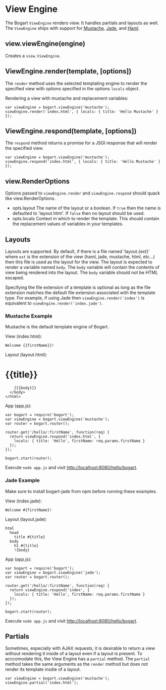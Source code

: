 # View Engine

The Bogart `ViewEngine` renders view.  It handles partials and layouts as well.
The `ViewEngine` ships with support for [Mustache](http://mustache.github.com/), 
[Jade](http://jade-lang.com/), and [Haml](http://haml-lang.com/).

## view.viewEngine(engine)

Creates a `view.ViewEngine`.

## ViewEngine.render(template, [options])

The `render` method uses the selected templating engine to render the specified view
with options specified in the options `locals` object.

Rendering a view with mustache and replacement variables:

    var viewEngine = bogart.viewEngine('mustache');
    viewEngine.render('index.html', { locals: { title: 'Hello Mustache' } });

## ViewEngine.respond(template, [options])

The `respond` method returns a promise for a JSGI response that will render the 
specified view.

    var viewEngine = bogart.viewEngine('mustache');
    viewEngine.respond('index.html', { locals: { title: 'Hello Mustache' } });

## view.RenderOptions

Options passed to `viewEngine.render` and `viewEngine.respond` should quack like view.RenderOptions.

* opts.layout  The name of the layout or a boolean. If `true` then the name is defaulted to 'layout.html'. If `false` then no layout should be used.
* opts.locals  Context in which to render the template. This should contain the replacement values of variables in your templates.

## Layouts

Layouts are supported.  By default, if there is a file named 'layout.{ext}' where
`ext` is the extension of the view (haml, jade, mustache, html, etc...) then this file
is used as the layout for the view.  The layout is expected to render a variable named
`body`.  The `body` variable will contain the contents of view being rendered into the
layout.  The `body` variable should not be HTML escaped.

Specifying the file extension of a template is optional as long as the file extension
matches the default file extension associated with the template type.  For example, if
using Jade then `viewEngine.render('index')` is equivalent to `viewEngine.render('index.jade')`.

### Mustache Example

Mustache is the default template engine of Bogart.

View (index.html):

    Welcome {{firstName}}!

Layout (layout.html):
    <html>
      <head>
        <title>{{title}}</title>
      </head>
      <body>
        <h1>{{title}}</h1>

        {{{body}}}
      </body>
    </html>

App (app.js):

    var bogart = require('bogart');
    var viewEngine = bogart.viewEngine('mustache');
    var router = bogart.router();

    router.get('/hello/:firstName', function(req) {
      return viewEngine.respond('index.html', {
        locals: { title: 'Hello', firstName: req.params.firstName }
      });
    });

    bogart.start(router);

Execute `node app.js` and visit [http://localhost:8080/hello/bogart](http://localhost:8080/hello/bogart).

### Jade Example

Make sure to install bogart-jade from npm before running these examples.

View (index.jade):

    Welcome #{firstName}!

Layout (layout.jade):

    html
      head
        title #{title}
      body
        h1 #{title}
        !{body}

App (app.js):

    var bogart = require('bogart');
    var viewEngine = bogart.viewEngine('jade');
    var router = bogart.router();
    
    router.get('/hello/:firstName', function(req) {
      return viewEngine.respond('index', {
        locals: { title: 'Hello', firstName: req.params.firstName }
      });
    });

    bogart.start(router);

Execute `node app.js` and visit [http://localhost:8080/hello/bogart](http://localhost:8080/hello/bogart).

## Partials

Sometimes, especially with AJAX requests, it is desirable to return a view without rendering it inside of a 
layout even if a layout is present.  To acccomodate this, the View Engine has a `partial` method.  The `partial`
method takes the same arguments as the `render` method but does not render its template insdie of
a layout.

    var viewEngine = bogart.viewEngine('mustache');
    viewEngine.partial('index.html');

